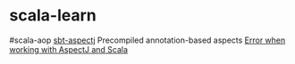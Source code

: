 # scala-learn


#scala-aop
[sbt-aspectj](https://github.com/sbt/sbt-aspectj)
Precompiled annotation-based aspects
[Error when working with AspectJ and Scala](https://stackoverflow.com/questions/67402027/error-when-working-with-aspectj-and-scala/67427841#67427841)